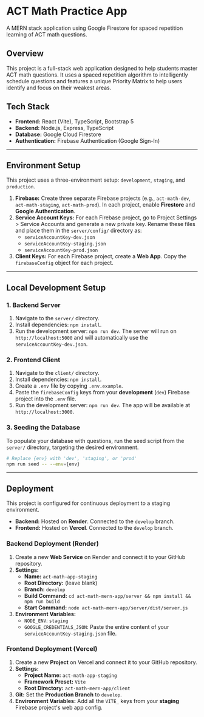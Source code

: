 # ACT Math Practice App

A MERN stack application using Google Firestore for spaced repetition learning of ACT math questions.

## Overview

This project is a full-stack web application designed to help students master ACT math questions. It uses a spaced repetition algorithm to intelligently schedule questions and features a unique Priority Matrix to help users identify and focus on their weakest areas.

## Tech Stack

-   **Frontend:** React (Vite), TypeScript, Bootstrap 5
-   **Backend:** Node.js, Express, TypeScript
-   **Database:** Google Cloud Firestore
-   **Authentication:** Firebase Authentication (Google Sign-In)

---

## Environment Setup

This project uses a three-environment setup: `development`, `staging`, and `production`.

1.  **Firebase:** Create three separate Firebase projects (e.g., `act-math-dev`, `act-math-staging`, `act-math-prod`). In each project, enable **Firestore** and **Google Authentication**.
2.  **Service Account Keys:** For each Firebase project, go to Project Settings > Service Accounts and generate a new private key. Rename these files and place them in the `server/config/` directory as:
    -   `serviceAccountKey-dev.json`
    -   `serviceAccountKey-staging.json`
    -   `serviceAccountKey-prod.json`
3.  **Client Keys:** For each Firebase project, create a **Web App**. Copy the `firebaseConfig` object for each project.

---

## Local Development Setup

### 1. Backend Server

1.  Navigate to the `server/` directory.
2.  Install dependencies: `npm install`.
3.  Run the development server: `npm run dev`. The server will run on `http://localhost:5000` and will automatically use the `serviceAccountKey-dev.json`.

### 2. Frontend Client

1.  Navigate to the `client/` directory.
2.  Install dependencies: `npm install`.
3.  Create a `.env` file by copying `.env.example`.
4.  Paste the `firebaseConfig` keys from your **development** (`dev`) Firebase project into the `.env` file.
5.  Run the development server: `npm run dev`. The app will be available at `http://localhost:3000`.

### 3. Seeding the Database

To populate your database with questions, run the seed script from the `server/` directory, targeting the desired environment.

```bash
# Replace {env} with 'dev', 'staging', or 'prod'
npm run seed -- --env={env}
```

---

## Deployment

This project is configured for continuous deployment to a staging environment.

-   **Backend:** Hosted on **Render**. Connected to the `develop` branch.
-   **Frontend:** Hosted on **Vercel**. Connected to the `develop` branch.

### Backend Deployment (Render)

1.  Create a new **Web Service** on Render and connect it to your GitHub repository.
2.  **Settings:**
    -   **Name:** `act-math-app-staging`
    -   **Root Directory:** (leave blank)
    -   **Branch:** `develop`
    -   **Build Command:** `cd act-math-mern-app/server && npm install && npm run build`
    -   **Start Command:** `node act-math-mern-app/server/dist/server.js`
3.  **Environment Variables:**
    -   `NODE_ENV`: `staging`
    -   `GOOGLE_CREDENTIALS_JSON`: Paste the entire content of your `serviceAccountKey-staging.json` file.

### Frontend Deployment (Vercel)

1.  Create a new **Project** on Vercel and connect it to your GitHub repository.
2.  **Settings:**
    -   **Project Name:** `act-math-app-staging`
    -   **Framework Preset:** `Vite`
    -   **Root Directory:** `act-math-mern-app/client`
3.  **Git:** Set the **Production Branch** to `develop`.
4.  **Environment Variables:** Add all the `VITE_` keys from your **staging** Firebase project's web app config.